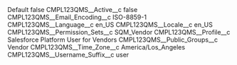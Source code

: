 <?xml version="1.0" encoding="UTF-8"?>
<CustomMetadata xmlns="http://soap.sforce.com/2006/04/metadata" xmlns:xsi="http://www.w3.org/2001/XMLSchema-instance" xmlns:xsd="http://www.w3.org/2001/XMLSchema">
    <label>Default</label>
    <protected>false</protected>
    <values>
        <field>CMPL123QMS__Active__c</field>
        <value xsi:type="xsd:boolean">false</value>
    </values>
    <values>
        <field>CMPL123QMS__Email_Encoding__c</field>
        <value xsi:type="xsd:string">ISO-8859-1</value>
    </values>
    <values>
        <field>CMPL123QMS__Language__c</field>
        <value xsi:type="xsd:string">en_US</value>
    </values>
    <values>
        <field>CMPL123QMS__Locale__c</field>
        <value xsi:type="xsd:string">en_US</value>
    </values>
    <values>
        <field>CMPL123QMS__Permission_Sets__c</field>
        <value xsi:type="xsd:string">SQM_Vendor</value>
    </values>
    <values>
        <field>CMPL123QMS__Profile__c</field>
        <value xsi:type="xsd:string">Salesforce Platform User for Vendors</value>
    </values>
    <values>
        <field>CMPL123QMS__Public_Groups__c</field>
        <value xsi:type="xsd:string">Vendor</value>
    </values>
    <values>
        <field>CMPL123QMS__Time_Zone__c</field>
        <value xsi:type="xsd:string">America/Los_Angeles</value>
    </values>
    <values>
        <field>CMPL123QMS__Username_Suffix__c</field>
        <value xsi:type="xsd:string">user</value>
    </values>
</CustomMetadata>
